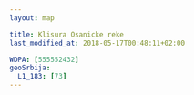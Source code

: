 ```yaml
---
layout: map

title: Klisura Osanicke reke
last_modified_at: 2018-05-17T00:48:11+02:00

WDPA: [555552432]
geoSrbija:
  L1_183: [73]
---
```

